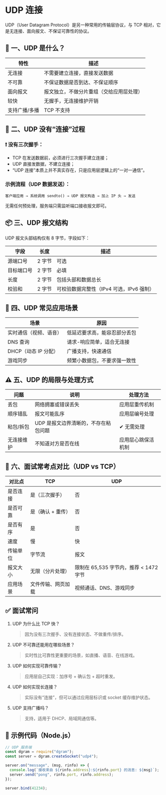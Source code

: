 # UDP 连接

UDP（User Datagram Protocol）是另一种常用的传输层协议，与 TCP 相对，它是无连接、面向报文、不保证可靠性的协议。

## 📌 一、UDP 是什么？

| 特性          | 描述                                     |
| ------------- | ---------------------------------------- |
| 无连接        | 不需要建立连接，直接发送数据             |
| 不可靠        | 不保证数据是否到达、不保证顺序           |
| 面向报文      | 报文独立，不做分片重组（交给应用层处理） |
| 较快          | 无握手，无连接维护开销                   |
| 支持广播/多播 | TCP 不支持                               |

## 🚫 二、UDP 没有“连接”过程

### ❗ 没有三次握手：

- TCP 在发送数据前，必须进行三次握手建立连接；
- UDP 直接发数据，不建立连接；
- “UDP 连接”本质上并不真实存在，只是应用层逻辑上的“一对一通信”。

### 示例流程（UDP 数据发送）：

```text
客户端应用 → 系统调用 sendto() → UDP 报文构造 → 加上 IP 头 → 发送
```

无需任何预处理，服务端只需监听端口接收报文即可。

## 📦 三、UDP 报文结构

UDP 报文头部结构仅有 8 字节，字段如下：

| 字段       | 长度   | 描述                                     |
| ---------- | ------ | ---------------------------------------- |
| 源端口号   | 2 字节 | 可选                                     |
| 目标端口号 | 2 字节 | 必填                                     |
| 长度       | 2 字节 | 包括头部和数据总长                       |
| 校验和     | 2 字节 | 可校验数据完整性（IPv4 可选，IPv6 强制） |

## 🧪 四、UDP 常见应用场景

| 场景                   | 原因                         |
| ---------------------- | ---------------------------- |
| 实时通信（视频、语音） | 低延迟要求高，能容忍部分丢包 |
| DNS 查询               | 请求-响应简单，适合无连接    |
| DHCP（动态 IP 分配）   | 广播支持，快速通信           |
| 游戏同步               | 频繁小数据包，不要求强一致性 |

## ⚠️ 五、UDP 的局限与处理方式

| 问题       | 说明                                 | 处理方法           |
| ---------- | ------------------------------------ | ------------------ |
| 丢包       | 网络拥塞或错误丢失                   | 应用层重传机制     |
| 顺序错乱   | 报文可能乱序                         | 应用层编号处理     |
| 粘包/拆包  | UDP 是报文边界清晰的，不存在粘包问题 | ✔ 无需处理         |
| 无连接维护 | 不知道对方是否在线                   | 应用层心跳保活机制 |

## 🧠 六、面试常考点对比（UDP vs TCP）

| 对比点   | TCP                | UDP                                    |
| -------- | ------------------ | -------------------------------------- |
| 是否连接 | 是（三次握手）     | 否                                     |
| 是否可靠 | 是（确认 + 重传）  | 否                                     |
| 是否有序 | 是                 | 否                                     |
| 速度     | 慢                 | 快                                     |
| 传输单位 | 字节流             | 报文                                   |
| 报文大小 | 无限（分片处理）   | 限制在 65,535 字节内，推荐 < 1472 字节 |
| 应用场景 | 文件传输、网页加载 | 视频通话、DNS、游戏同步                |

## ✅ 面试常问

1. UDP 为什么比 TCP 快？
   > 因为没有三次握手、没有连接状态、不做重传/排序。
2. UDP 不可靠还能用在哪些场景？
   > 实时性比可靠性更重要的场景，如直播、语音、在线游戏。
3. UDP 如何实现可靠传输？
   > 应用层自己实现：加序号 + 确认包 + 超时重发。
4. UDP 如何实现长连接？
   > 实际没有“连接”，但可以通过应用层标识或 socket 缓存维护状态。
5. UDP 支持广播吗？
   > 支持，适用于 DHCP、局域网通信等。

## 🧩 示例代码（Node.js）

```javascript
// UDP 服务端
const dgram = require("dgram");
const server = dgram.createSocket("udp4");

server.on("message", (msg, rinfo) => {
  console.log(`接收来自 ${rinfo.address}:${rinfo.port} 的消息: ${msg}`);
  server.send("pong", rinfo.port, rinfo.address);
});

server.bind(41234);
```
